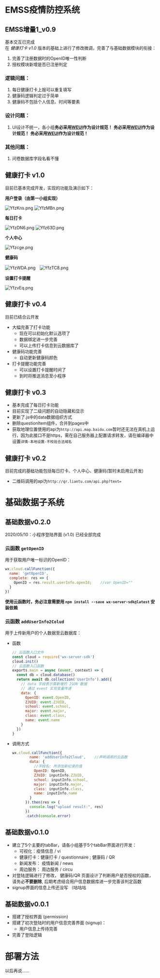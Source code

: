 # EMSS疫情防控系统

## EMSS增量1_v0.9
基本交互已完成  
在 *健康打卡 v1.0* 版本的基础上进行了修改微调，完善了与基础数据模块的衔接：
1. 完善了注册数据时的OpenID唯一性判断
2. 授权模块新增是否已注册判定


### 逻辑问题：
1. 每日健康打卡上报可以重复填写
2. 健康码逻辑判定过于简单
3. 健康码不包括个人信息、时间等要素

### 设计问题：
1. UI设计不统一，各小组**务必采用[WEUI](https://github.com/Tencent/weui-wxss?tdsourcetag=s_pctim_aiomsg)作为设计规范！**
**务必采用[WEUI](https://github.com/Tencent/weui-wxss?tdsourcetag=s_pctim_aiomsg)作为设计规范！**
**务必采用[WEUI](https://github.com/Tencent/weui-wxss?tdsourcetag=s_pctim_aiomsg)作为设计规范！**

### 其他问题：
1. 问卷数据库字段名看不懂

## 健康打卡 v1.0

目前已基本完成开发，实现的功能及演示如下：

**用户登录（由第一小组实现）**

![YfzKns.png](https://s1.ax1x.com/2020/05/18/YfzKns.png) ![YfzMBn.png](https://s1.ax1x.com/2020/05/18/YfzMBn.png)

**每日打卡**

![YfzDN6.png](https://s1.ax1x.com/2020/05/18/YfzDN6.png) ![Yfz63D.png](https://s1.ax1x.com/2020/05/18/Yfz63D.png)

**个人中心**

![Yfzcge.png](https://s1.ax1x.com/2020/05/18/Yfzcge.png)

**健康码**

![YfzWDA.png](https://s1.ax1x.com/2020/05/18/YfzWDA.png)　![YfzTC8.png](https://s1.ax1x.com/2020/05/18/YfzTC8.png)

**设置打卡提醒**

![YfzvEq.png](https://s1.ax1x.com/2020/05/18/YfzvEq.png)

## 健康打卡 v0.4

目前已结合云开发

- 大幅完善了打卡功能
  - 现在可以初始化默认选项了
  - 数据绑定进一步完善
  - 可以上传打卡信息到云数据库了
- 健康码功能完善
  - 自动更新健康码颜色
- 打卡提醒功能完善
  - 可以设置打卡提醒时间了
  - 到时将推送消息至小程序

## 健康打卡 v0.3

- 基本完成了每日打卡功能
 - 目前实现了二级问题的自动隐藏和显示
 - 更新了.js中的data数据组织方式
 - 删除questionItem组件，合并到pages中
 - 获取地理位置使用的api为`http://api.map.baidu.com`暂时还无法在真机上运行，因为此接口不是https，需在自己服务器上配置请求转发，请在编译器中设置`详情-本地设置-不校验合法域名` 

## 健康打卡 v0.2

目前完成的基础功能包括每日打卡、个人中心、健康码(暂时未启用云开发)
- 二维码调用的api为`http://qr.liantu.com/api.php?text=`

# 基础数据子系统

## 基础数据v0.2.0

2020/05/10：小程序登陆界面 (v1.0) 已经全部完成

### 云函数 `getOpenID` 

用于获取用户唯一标识的OpenID：

```js
wx.cloud.callFunction({
  name: 'getOpenID',
  complete: res => {
    OpenID = res.result.userInfo.openId;    //var OpenID=""
  }
})
```
**使用云函数时，务必注意需要用 `npm install --save wx-server-sdk@latest` 安装依赖**

### 云函数 `addUserInfo2Colud`

用于上传新用户的个人数据至云数据库：

- 函数

    ```js
    // 云函数入口文件
    const cloud = require('wx-server-sdk')
    cloud.init()
    // 云函数入口函数
    exports.main = async (event, context) => {
      const db = cloud.database()
      return await db.collection('UserInfo').add({
        // data 字段表示需新增的 JSON 数据
        // 通过 event 实现变量传递
        data: {
          OpenID: event.OpenID,
          ZJUID: event.ZJUID,
          school: event.school,
          major: event.major,
          class: event.class,
          name: event.name
        }
      })
    }
    ```

- 调用方式

    ```js
    wx.cloud.callFunction({
            name: 'addUserInfo2Cloud',    //声明调用的云函数
            data: {
              //字段名: 所添加新纪录的值
              OpenID: OpenID,
              ZJUID: inputInfo.ZJUID,
              school: inputInfo.school,
              major: inputInfo.major,
              class: inputInfo.class,
              name: inputInfo.name
            }
          }).then(res => {
            console.log("upload result:", res)
          })
          .catch(console.error)
    ```

## 基础数据v0.1.0
- 建立了5个主要的tabBar，请各小组基于5个tabBar界面进行开发：
  - 可视化：疫情信息 / vi
  - 健康打卡：健康打卡 / questionnaire ;  健康码 / QR
  - 新闻发布： 疫情新闻 / news
  - 周边服务： 周边服务 / circu
- 对登陆逻辑进行了修改， 健康码/QR 页面设计了判断用户是否授权的函数，请务必**不要删除**, 后期考虑结合用户信息数据库进一步完善该判定函数
- signup界面的信息上传还没写 （咕咕咕

## 基础数据v0.0.1
- 搭建了授权界面 (permission)
- 搭建了初次登陆时的用户信息完善界面 (signup)：
  - 用户信息上传待完善
- 完善了登陆逻辑

# 部署方法

以后再说……